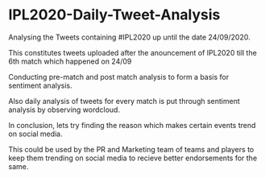 # IPL2020-Daily-Tweet-Analysis
Analysing the Tweets containing #IPL2020 up until the date 24/09/2020.

This constitutes tweets uploaded after the anouncement of IPL2020 till the 6th match which happened on 24/09

Conducting pre-match and post match analysis to form a basis for sentiment analysis.

Also daily analysis of tweets for every match is put through sentiment analysis by observing wordcloud.

In conclusion, lets try finding the reason which makes certain events trend on social media.

This could be used by the PR and Marketing team of teams and players to keep them trending on social media to recieve better endorsements for the same.
